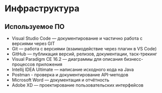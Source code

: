 # Инфраструктура

## Используемое ПО

- Visual Studio Code — документирование и частично работа с версиями через GIT
- Git — работа с версиями (взаимодействие через плагин в VS Code)
- GitHub — публикация версий, релизов, документации, таск-трекинг
- Visual Paradigm CE 16.2 — диаграммы для описания бизнесс-процессов приложения
- Intellij IDEA Ultimate — написание исходного кода на Java
- Postman - проверка и документирование API-методов
- Microsoft Word — документация и отчётность
- Adobe XD — проектирование пользовательских интерфейсов